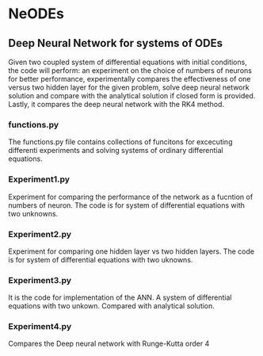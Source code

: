 # NeODEs
## Deep Neural Network for systems of ODEs

Given two coupled system of differential equations with initial conditions, the code will perform: an experiment on the choice of numbers of neurons for better performance, experimentally compares the effectiveness of one versus two hidden layer for the given problem, solve deep neural network solution and compare with the analytical solution if closed form is provided. Lastly, it compares the deep neural network with the RK4 method.

### functions.py
The functions.py file contains collections of funcitons for excecuting differenti experiments and solving systems of ordinary differential equations. 

### Experiment1.py

Experiment for comparing the performance of the network as a fucntion of numbers of neuron.
The code is for system of differential equations with two unknowns. 

### Experiment2.py
Experiment for comparing one hidden layer vs two hidden layers. The code is for system of differential equations with two uknowns.

### Experiment3.py
It is the code for implementation of the ANN.
A system of differential equations with two unkown. Compared with analytical solution.

### Experiment4.py
Compares the Deep neural network with Runge-Kutta order 4



